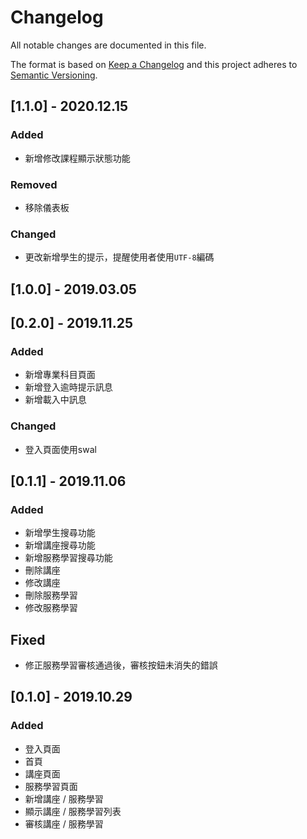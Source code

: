 # Changelog

All notable changes are documented in this file.

The format is based on [Keep a Changelog](http://keepachangelog.com/en/1.0.0/) and this project adheres to [Semantic Versioning](http://semver.org/spec/v2.0.0.html).

## [1.1.0] - 2020.12.15

### Added

- 新增修改課程顯示狀態功能

### Removed

- 移除儀表板

### Changed

- 更改新增學生的提示，提醒使用者使用`UTF-8`編碼

## [1.0.0] - 2019.03.05

## [0.2.0] - 2019.11.25

### Added

- 新增專業科目頁面
- 新增登入逾時提示訊息
- 新增載入中訊息

### Changed

- 登入頁面使用swal

## [0.1.1] - 2019.11.06

### Added

- 新增學生搜尋功能
- 新增講座搜尋功能
- 新增服務學習搜尋功能
- 刪除講座
- 修改講座
- 刪除服務學習
- 修改服務學習

## Fixed

- 修正服務學習審核通過後，審核按鈕未消失的錯誤

## [0.1.0] - 2019.10.29

### Added

- 登入頁面
- 首頁
- 講座頁面
- 服務學習頁面
- 新增講座 / 服務學習
- 顯示講座 / 服務學習列表
- 審核講座 / 服務學習
